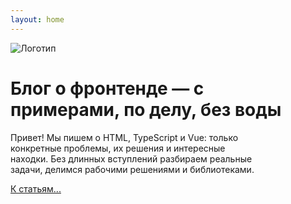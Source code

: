```yaml
---
layout: home
---
```


<div class="home">
  <img src="/images/icon-512x512.png" alt="Логотип" class="home__logo">
  <h1>Блог о фронтенде — с примерами, по делу, без воды</h1>
  <p>
    Привет! Мы пишем о HTML, TypeScript и Vue: только конкретные проблемы, их решения и интересные находки.
    Без длинных вступлений разбираем реальные задачи, делимся рабочими решениями и библиотеками.
  </p>

  <a href="/articles-by-date" class="button">К статьям...</a>
</div>

<style lang="scss">
.home {
  text-wrap: balance;
  &__logo {
    max-width: 16rem;
    margin: 0 auto 2rem;
  }
}
</style>
